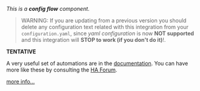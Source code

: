 *This is a **config flow** component*.


> WARNING: If you are updating from a previous version you should delete any configuration text related with this integration from your `configuration.yaml`, since *yaml configuration* is now **NOT supported** and this integration will **STOP to work (if you don't do it)**!.


**TENTATIVE**

A very useful set of automations are in the [documentation][1]. You can have more like these by consulting the [HA Forum][2].

[more info...][3]


[1]: https://github.com/xlcnd/meteoalarmeu/blob/main/README.md#automations
[2]: https://community.home-assistant.io/search?q=meteoalarmeu%20after%3A2021-02-22%20status%3Aopen%20tags%3Aautomation%2Ctemplates%2Cblueprint
[3]: https://github.com/xlcnd/meteoalarmeu/issues?q=is%3Aissue+is%3Aopen+-label%3Abug
